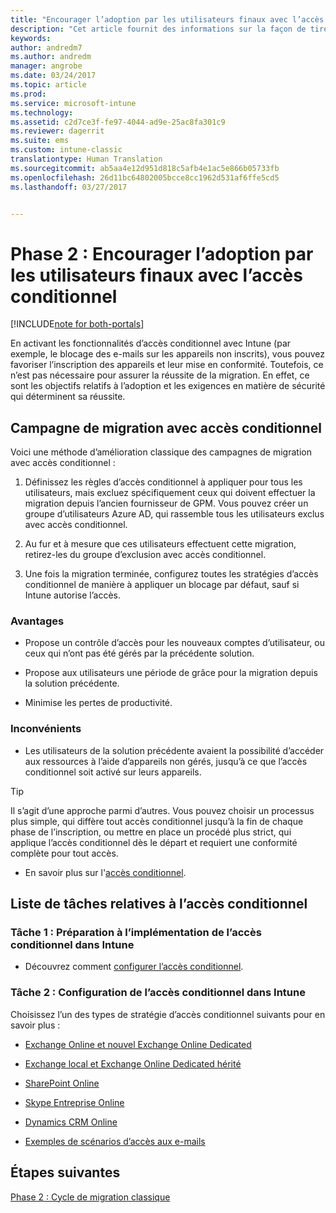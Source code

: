 ```yaml
---
title: "Encourager l’adoption par les utilisateurs finaux avec l’accès conditionnel | Microsoft Docs"
description: "Cet article fournit des informations sur la façon de tirer parti de l’accès conditionnel pour permettre l’inscription d’appareils auprès de Microsoft Intune."
keywords: 
author: andredm7
ms.author: andredm
manager: angrobe
ms.date: 03/24/2017
ms.topic: article
ms.prod: 
ms.service: microsoft-intune
ms.technology: 
ms.assetid: c2d7ce3f-fe97-4044-ad9e-25ac8fa301c9
ms.reviewer: dagerrit
ms.suite: ems
ms.custom: intune-classic
translationtype: Human Translation
ms.sourcegitcommit: ab5aa4e12d951d818c5afb4e1ac5e866b05733fb
ms.openlocfilehash: 26d11bc64802005bcce8cc1962d531af6ffe5cd5
ms.lasthandoff: 03/27/2017


---
```


# <a name="phase-2-drive-end-user-adoption-with-conditional-access"></a>Phase 2 : Encourager l’adoption par les utilisateurs finaux avec l’accès conditionnel

[!INCLUDE[note for both-portals](../includes/note-for-both-portals.md)]

En activant les fonctionnalités d’accès conditionnel avec Intune (par exemple, le blocage des e-mails sur les appareils non inscrits), vous pouvez favoriser l’inscription des appareils et leur mise en conformité. Toutefois, ce n’est pas nécessaire pour assurer la réussite de la migration. En effet, ce sont les objectifs relatifs à l’adoption et les exigences en matière de sécurité qui déterminent sa réussite.

## <a name="migration-campaign-with-conditional-access"></a>Campagne de migration avec accès conditionnel

Voici une méthode d’amélioration classique des campagnes de migration avec accès conditionnel :

1.  Définissez les règles d’accès conditionnel à appliquer pour tous les utilisateurs, mais excluez spécifiquement ceux qui doivent effectuer la migration depuis l’ancien fournisseur de GPM. Vous pouvez créer un groupe d’utilisateurs Azure AD, qui rassemble tous les utilisateurs exclus avec accès conditionnel.

2.  Au fur et à mesure que ces utilisateurs effectuent cette migration, retirez-les du groupe d’exclusion avec accès conditionnel.

3.  Une fois la migration terminée, configurez toutes les stratégies d’accès conditionnel de manière à appliquer un blocage par défaut, sauf si Intune autorise l’accès.

### <a name="advantages"></a>Avantages

-   Propose un contrôle d’accès pour les nouveaux comptes d’utilisateur, ou ceux qui n’ont pas été gérés par la précédente solution.

-   Propose aux utilisateurs une période de grâce pour la migration depuis la solution précédente.

-   Minimise les pertes de productivité.

### <a name="disadvantages"></a>Inconvénients

-   Les utilisateurs de la solution précédente avaient la possibilité d’accéder aux ressources à l’aide d’appareils non gérés, jusqu’à ce que l’accès conditionnel soit activé sur leurs appareils.

> [!TIP] 
> Il s’agit d’une approche parmi d’autres. Vous pouvez choisir un processus plus simple, qui diffère tout accès conditionnel jusqu’à la fin de chaque phase de l’inscription, ou mettre en place un procédé plus strict, qui applique l’accès conditionnel dès le départ et requiert une conformité complète pour tout accès.

-   En savoir plus sur l'[accès conditionnel](https://docs.microsoft.com/intune-azure/conditional-access/what-is-conditional-access).

## <a name="task-list-for-conditional-access"></a>Liste de tâches relatives à l’accès conditionnel

### <a name="task-1-get-ready-for-intune-conditional-access"></a>Tâche 1 : Préparation à l’implémentation de l’accès conditionnel dans Intune

-   Découvrez comment [configurer l’accès conditionnel](https://docs.microsoft.com/intune/deploy-use/restrict-access-to-email-and-o365-services-with-microsoft-intune).

### <a name="task-2-setup-intune-conditional-access"></a>Tâche 2 : Configuration de l’accès conditionnel dans Intune

Choisissez l’un des types de stratégie d’accès conditionnel suivants pour en savoir plus :

-   [Exchange Online et nouvel Exchange Online Dedicated](https://docs.microsoft.com/intune/deploy-use/restrict-access-to-exchange-online-with-microsoft-intune)

-   [Exchange local et Exchange Online Dedicated hérité](https://docs.microsoft.com/intune/deploy-use/restrict-access-to-exchange-onpremises-with-microsoft-intune)

-   [SharePoint Online](https://docs.microsoft.com/intune/deploy-use/restrict-access-to-sharepoint-online-with-microsoft-intune)

-   [Skype Entreprise Online](https://docs.microsoft.com/intune/deploy-use/restrict-access-to-skype-for-business-online-with-microsoft-intune)

-   [Dynamics CRM Online](https://docs.microsoft.com/intune/deploy-use/restrict-access-to-dynamics-crm-online-with-microsoft-intune)

-   [Exemples de scénarios d’accès aux e-mails](https://docs.microsoft.com/intune/deploy-use/restrict-email-access-example-scenarios)

## <a name="next-steps"></a>Étapes suivantes

[Phase 2 : Cycle de migration classique](https://docs.microsoft.com/intune/plan-design/migration-phase2-typical-migration-cycle)


